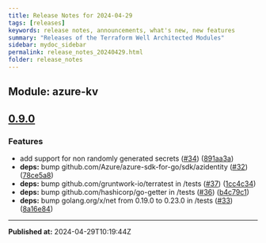 ```yaml
---
title: Release Notes for 2024-04-29
tags: [releases]
keywords: release notes, announcements, what's new, new features
summary: "Releases of the Terraform Well Architected Modules"
sidebar: mydoc_sidebar
permalink: release_notes_20240429.html
folder: release_notes
---
```


## Module: azure-kv
## [0.9.0](https://github.com/CloudNationHQ/terraform-azure-kv/releases/tag/v0.9.0)


### Features

* add support for non randomly generated secrets ([#34](https://github.com/CloudNationHQ/terraform-azure-kv/issues/34)) ([891aa3a](https://github.com/CloudNationHQ/terraform-azure-kv/commit/891aa3a30cd9a3d499761e11afe33f980b7e472f))
* **deps:** bump github.com/Azure/azure-sdk-for-go/sdk/azidentity ([#32](https://github.com/CloudNationHQ/terraform-azure-kv/issues/32)) ([78ce5a8](https://github.com/CloudNationHQ/terraform-azure-kv/commit/78ce5a8b18725e5d147c5c2f6991372baa9dfb5a))
* **deps:** bump github.com/gruntwork-io/terratest in /tests ([#37](https://github.com/CloudNationHQ/terraform-azure-kv/issues/37)) ([1cc4c34](https://github.com/CloudNationHQ/terraform-azure-kv/commit/1cc4c344c75718ae136ff10ec3f6fe69df391000))
* **deps:** bump github.com/hashicorp/go-getter in /tests ([#36](https://github.com/CloudNationHQ/terraform-azure-kv/issues/36)) ([b4c79c1](https://github.com/CloudNationHQ/terraform-azure-kv/commit/b4c79c1a7aafb921688c14366e1d471d4ce732ed))
* **deps:** bump golang.org/x/net from 0.19.0 to 0.23.0 in /tests ([#33](https://github.com/CloudNationHQ/terraform-azure-kv/issues/33)) ([8a16e84](https://github.com/CloudNationHQ/terraform-azure-kv/commit/8a16e84db930d015c34832b35e4cc56cb530904c))

---

**Published at:** 2024-04-29T10:19:44Z

